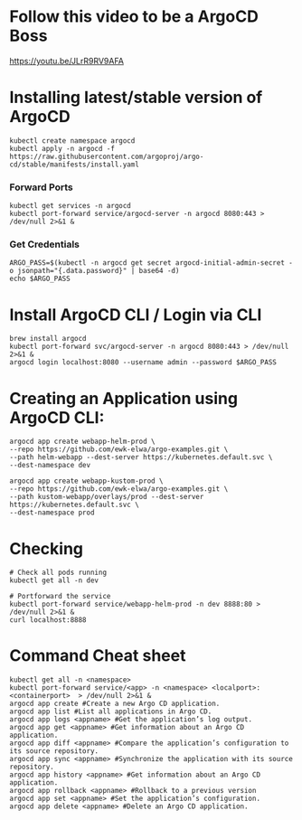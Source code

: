 

# Follow this video to be a ArgoCD Boss
https://youtu.be/JLrR9RV9AFA


# Installing latest/stable version of ArgoCD
```
kubectl create namespace argocd
kubectl apply -n argocd -f https://raw.githubusercontent.com/argoproj/argo-cd/stable/manifests/install.yaml
```

### Forward Ports
```
kubectl get services -n argocd
kubectl port-forward service/argocd-server -n argocd 8080:443 > /dev/null 2>&1 &
```

### Get Credentials
```
ARGO_PASS=$(kubectl -n argocd get secret argocd-initial-admin-secret -o jsonpath="{.data.password}" | base64 -d)
echo $ARGO_PASS
```

# Install ArgoCD CLI / Login via CLI
```
brew install argocd
kubectl port-forward svc/argocd-server -n argocd 8080:443 > /dev/null 2>&1 &
argocd login localhost:8080 --username admin --password $ARGO_PASS

```

# Creating an Application using ArgoCD CLI:
```
argocd app create webapp-helm-prod \
--repo https://github.com/ewk-elwa/argo-examples.git \
--path helm-webapp --dest-server https://kubernetes.default.svc \
--dest-namespace dev

argocd app create webapp-kustom-prod \
--repo https://github.com/ewk-elwa/argo-examples.git \
--path kustom-webapp/overlays/prod --dest-server https://kubernetes.default.svc \
--dest-namespace prod
```

# Checking
```
# Check all pods running
kubectl get all -n dev

# Portforward the service
kubectl port-forward service/webapp-helm-prod -n dev 8888:80 > /dev/null 2>&1 &
curl localhost:8888
```

# Command Cheat sheet
```
kubectl get all -n <namespace>
kubectl port-forward service/<app> -n <namespace> <localport>:<containerport>  > /dev/null 2>&1 &
argocd app create #Create a new Argo CD application.
argocd app list #List all applications in Argo CD.
argocd app logs <appname> #Get the application’s log output.
argocd app get <appname> #Get information about an Argo CD application.
argocd app diff <appname> #Compare the application’s configuration to its source repository.
argocd app sync <appname> #Synchronize the application with its source repository.
argocd app history <appname> #Get information about an Argo CD application.
argocd app rollback <appname> #Rollback to a previous version
argocd app set <appname> #Set the application’s configuration.
argocd app delete <appname> #Delete an Argo CD application.
```





